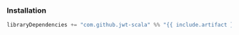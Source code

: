 ### Installation

```scala
libraryDependencies += "com.github.jwt-scala" %% "{{ include.artifact }}" % "9.3.0"
```
